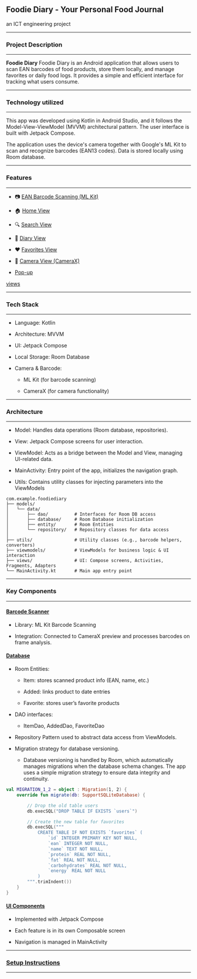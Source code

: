<h2>Foodie Diary - Your Personal Food Journal</h2>
an ICT engineering project

****
<h3>Project Description</h3>

****
**Foodie Diary** Foodie Diary is an Android application that allows users to scan EAN barcodes of food products, store them locally, and manage favorites or daily food logs. It provides a simple and efficient interface for tracking what users consume.



****

<h3>Technology utilized</h3>

****

This app was developed using Kotlin in Android Studio, and it follows the Model-View-ViewModel (MVVM) architectural pattern. The user interface is built with Jetpack Compose.

The application uses the device's camera together with Google's ML Kit to scan and recognize barcodes (EAN13 codes). Data is stored locally using Room database.

****

<h3>Features</h3>

****

- 📷 [EAN Barcode Scanning (ML Kit)](/docs/EanScanner.md)

- 🏠 [Home View](/docs/UI/Home.md)

- 🔍 [Search View](/docs/UI/Search.md)

- 📘 [Diary View](/docs/UI/Diary.md)

- ❤️ [Favorites View](/docs/UI/Favorites.md)

- 📸 [Camera View (CameraX)](/docs/UI/Camera.md)

- [Pop-up](/docs/UI/Popup.md)



[views](/docs/UI/AllViews.md)


****

<h3>Tech Stack</h3>

****

- Language: Kotlin

- Architecture: MVVM

- UI: Jetpack Compose

- Local Storage: Room Database

- Camera & Barcode:

    - ML Kit (for barcode scanning)

    - CameraX (for camera functionality)

****

<h3>Architecture</h3>

****

- Model: Handles data operations (Room database, repositories).

- View: Jetpack Compose screens for user interaction.

- ViewModel: Acts as a bridge between the Model and View, managing UI-related data.

- MainActivity: Entry point of the app, initializes the navigation graph.

- Utils: Contains utility classes for injecting parameters into the ViewModels

```
com.example.foodiediary
├── models/
│   └── data/
│       ├── dao/          # Interfaces for Room DB access
│       ├── database/     # Room Database initialization
│       ├── entity/       # Room Entities
│       └── repository/   # Repository classes for data access
│
├── utils/                # Utility classes (e.g., barcode helpers, converters)
├── viewmodels/           # ViewModels for business logic & UI interaction
├── views/                # UI: Compose screens, Activities, Fragments, Adapters
└── MainActivity.kt       # Main app entry point

```

****

<h3>Key Components</h3>

****

#### [Barcode Scanner](/docs/EanScanner.md)

- Library: ML Kit Barcode Scanning

- Integration: Connected to CameraX preview and processes barcodes on frame analysis.

#### [Database](/docs/Database.md)

- Room Entities:

    - Item: stores scanned product info (EAN, name, etc.)

    - Added: links product to date entries

    - Favorite: stores user’s favorite products

- DAO interfaces:

    - ItemDao, AddedDao, FavoriteDao

- Repository Pattern used to abstract data access from ViewModels.

- Migration strategy for database versioning.
    - Database versioning is handled by Room, which automatically manages migrations when the database schema changes. The app uses a simple migration strategy to ensure data integrity and continuity.

``` Kotlin
val MIGRATION_1_2 = object : Migration(1, 2) {
    override fun migrate(db: SupportSQLiteDatabase) {

        // Drop the old table users
        db.execSQL("DROP TABLE IF EXISTS `users`")

        // Create the new table for favorites
        db.execSQL("""
            CREATE TABLE IF NOT EXISTS `favorites` (
                `id` INTEGER PRIMARY KEY NOT NULL, 
                `ean` INTEGER NOT NULL, 
                `name` TEXT NOT NULL, 
                `protein` REAL NOT NULL, 
                `fat` REAL NOT NULL, 
                `carbohydrates` REAL NOT NULL, 
                `energy` REAL NOT NULL
            )
        """.trimIndent())
    }
}
```

#### [UI Components](/docs/UI)

- Implemented with Jetpack Compose

- Each feature is in its own Composable screen

- Navigation is managed in MainActivity


****

### [Setup Instructions](/docs/Download)

****




